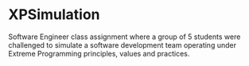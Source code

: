 # XPSimulation
Software Engineer class assignment where a group of 5 students were challenged to simulate a software development team operating under Extreme Programming principles, values and practices.
